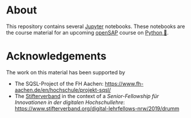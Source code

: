 # About
This repository contains several [Jupyter](https://jupyter.org/) notebooks. These notebooks
are the course material for an upcoming [openSAP](https://open.sap.com/) course on [Python 🐍](https://www.python.org/).

# Acknowledgements 
The work on this material has been supported by 

- The SQSL-Project of the FH Aachen: https://www.fh-aachen.de/en/hochschule/projekt-sqsl/
- The [Stifterverband](https://www.stifterverband.org/) in the context of a *Senior-Fellowship für Innovationen in der digitalen Hochschullehre*: https://www.stifterverband.org/digital-lehrfellows-nrw/2019/drumm

